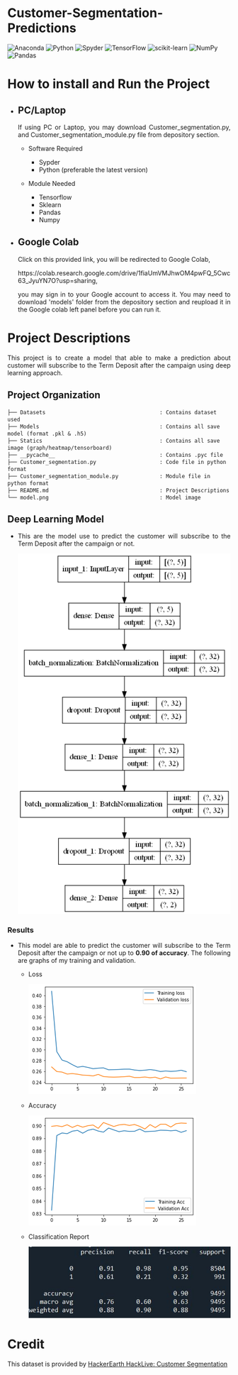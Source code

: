 <h1> Customer-Segmentation-Predictions </h1>

![Anaconda](https://img.shields.io/badge/Anaconda-%2344A833.svg?style=for-the-badge&logo=anaconda&logoColor=white)
![Python](https://img.shields.io/badge/python-3670A0?style=for-the-badge&logo=python&logoColor=ffdd54)
![Spyder](https://img.shields.io/badge/Spyder-838485?style=for-the-badge&logo=spyder%20ide&logoColor=maroon)
![TensorFlow](https://img.shields.io/badge/TensorFlow-%23FF6F00.svg?style=for-the-badge&logo=TensorFlow&logoColor=white)
![scikit-learn](https://img.shields.io/badge/scikit--learn-%23F7931E.svg?style=for-the-badge&logo=scikit-learn&logoColor=white)
![NumPy](https://img.shields.io/badge/numpy-%23013243.svg?style=for-the-badge&logo=numpy&logoColor=white)
![Pandas](https://img.shields.io/badge/pandas-%23150458.svg?style=for-the-badge&logo=pandas&logoColor=white)

# How to install and Run the Project
- ## PC/Laptop
     <p align="justify"> If using PC or Laptop, you may download Customer_segmentation.py, and Customer_segmentation_module.py file from depository section.</p>

     - Software Required
       - Sypder
       - Python (preferable the latest version)

     - Module Needed
       - Tensorflow
       - Sklearn
       - Pandas
       - Numpy

- ## Google Colab
     <p align="justify"> Click on this provided link, you will be redirected to Google Colab, </p> 
     https://colab.research.google.com/drive/1fiaUmVMJhwOM4pwFQ_5Cwc63_JyuYN7O?usp=sharing, <p align="justify"> you may sign in to your Google account to access it. 
     You may need to download 'models' folder from the depository section and reupload it in the Google colab left panel before you can run it.</p>

# Project Descriptions
  <p align="justify"> This project is to create a model that able to make a prediction about customer will subscribe to the Term Deposit after the campaign using deep learning approach.</p>
 
  ## Project Organization
  ```
  ├── Datasets                                    : Contains dataset used 
  ├── Models                                      : Contains all save model (format .pkl & .h5)
  ├── Statics                                     : Contains all save image (graph/heatmap/tensorboard)
  ├── __pycache__                                 : Contains .pyc file
  ├── Customer_segmentation.py                    : Code file in python format
  ├── Customer_segmentation_module.py             : Module file in python format
  ├── README.md                                   : Project Descriptions 
  └── model.png                                   : Model image
  ```

## Deep Learning Model
   - <p align="justify"> This are the model use to predict the customer will subscribe to the Term Deposit after the campaign or not.</p>
      
      ![model](model.png) 

### Results
   - <p align="justify"> This model are able to predict the customer will subscribe to the Term Deposit after the campaign or not up to  <b>0.90 of accuracy</b>. The  following are graphs of my training and validation.</p>

     - <p align="justify"> Loss </p>

       ![loss](Statics/hist_loss.png)  
  
     - <p align="justify"> Accuracy </p>

       ![acc](Statics/hist_acc.png) 
  
     - <p align="justify"> Classification Report </p>

       ![acc](Statics/Acc_cr.JPG) 
  

# Credit
This dataset is provided by 
[HackerEarth HackLive: Customer Segmentation](https://www.kaggle.com/datasets/kunalgupta2616/hackerearth-customer-segmentation-hackathon)
 
